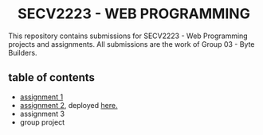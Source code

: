 <h1 align="center">
  SECV2223 - WEB PROGRAMMING
</h1>

<p>This repository contains submissions for SECV2223 - Web Programming projects and assignments. All submissions are the work of Group 03 - Byte Builders.</p>

<h2>table of contents</h2>
<ul>
  <li><a href="https://github.com/Phavanee/SECV2223---WEB-PROGRAMMING/blob/main/submission%20a01.pdf">assignment 1</a></li>
  <li><a href="https://github.com/Phavanee/SECV2223---WEB-PROGRAMMING/tree/main/assignment%202">assignment 2</a>, deployed <a href="https://github.com/Phavanee/phavanee.github.io">here.</a></li>
  <li>assignment 3</li>
  <li>group project</li>
</ul>

<!-- <img src="https://media.licdn.com/dms/image/v2/D5612AQE8CnLA3JYugQ/article-cover_image-shrink_720_1280/article-cover_image-shrink_720_1280/0/1721169884883?e=2147483647&v=beta&t=xbqKctcyC6Ewq7tAfl2sDZBChDtiZpOValLkP_n_4PQ" height="200"/> -->
